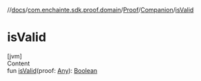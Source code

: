 //[docs](../../../index.md)/[com.enchainte.sdk.proof.domain](../../index.md)/[Proof](../index.md)/[Companion](index.md)/[isValid](is-valid.md)



# isValid  
[jvm]  
Content  
fun [isValid](is-valid.md)(proof: [Any](https://kotlinlang.org/api/latest/jvm/stdlib/kotlin/-any/index.html)): [Boolean](https://kotlinlang.org/api/latest/jvm/stdlib/kotlin/-boolean/index.html)  



